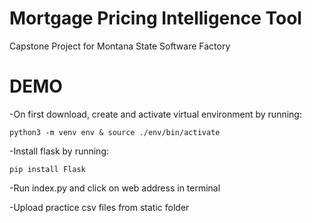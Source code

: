 # Mortgage Pricing Intelligence Tool
Capstone Project for Montana State Software Factory

# DEMO
-On first download, create and activate virtual environment by running:
```
python3 -m venv env & source ./env/bin/activate
```

-Install flask by running:
```
pip install Flask
```


-Run index.py and click on web address in terminal

-Upload practice csv files from static folder
